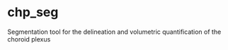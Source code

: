 # chp_seg
Segmentation tool for the delineation and volumetric quantification of the choroid plexus
